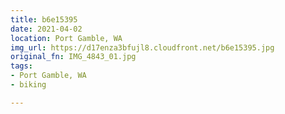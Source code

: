 ```yaml
---
title: b6e15395
date: 2021-04-02
location: Port Gamble, WA
img_url: https://d17enza3bfujl8.cloudfront.net/b6e15395.jpg
original_fn: IMG_4843_01.jpg
tags:
- Port Gamble, WA
- biking

---
```


